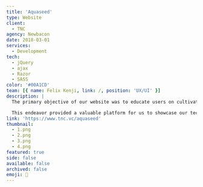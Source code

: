 ```yaml
---
title: 'Aquaseed'
type: Website
client:
  - TNC
agency: Newbacon
date: 2018-03-01
services:
  - Development
tech:
  - jQuery
  - ajax
  - Razor
  - SASS
color: '#00A1CD'
team: [{ name: Felix Kenji, link: /, position: 'UX/UI' }]
description: |
  The primary objective of our website was to educate users on cultivating the Brazilian tree seeds that were distributed to employees by TNC (The Nature Conservancy). Throughout this project, we tackled intricate integrations, with a notable focus on integrating with the Instagram API. This integration enabled users to share photos of their plants on the social network using designated hashtags.

  This endeavor provided a valuable platform for us to showcase our technical proficiency in web development and API integrations. It was an exciting opportunity for us to demonstrate our expertise in the field and create a rewarding experience for users.
link: 'https://www.tnc.vc/aquaseed'
thumbnail:
  - 1.png
  - 2.png
  - 3.png
  - 4.png
featured: true
side: false
available: false
archived: false
emoji: 🌱
---
```

